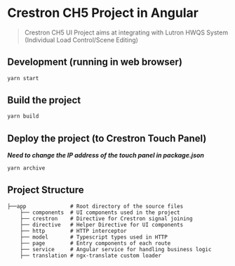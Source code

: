# Crestron CH5 Project in Angular

> Crestron CH5 UI Project aims at integrating with Lutron HWQS System (Individual Load Control/Scene Editing)

## Development (running in web browser)

``` bash
yarn start
```

## Build the project

``` bash
yarn build
```

## Deploy the project (to Crestron Touch Panel)

***Need to change the IP address of the touch panel in package.json***

``` bash
yarn archive
```

## Project Structure

    ├──app              # Root directory of the source files
        ├── components  # UI components used in the project
        ├── crestron    # Directive for Crestron signal joining 
        ├── directive   # Helper Directive for UI components
        ├── http        # HTTP interceptor
        ├── model       # Typescript types used in HTTP
        ├── page        # Entry components of each route
        ├── service     # Angular service for handling business logic
        ├── translation # ngx-translate custom loader
